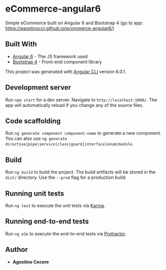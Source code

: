 # eCommerce-angular6

Simple eCommerce built on Angular 6 and Bootstrap 4 (go to app: https://agostinoccr.github.io/ecommerce-angular6/)

## Built With

* [Angular 6](http://www.angular.io/) - The JS framework used
* [Bootstrap 4](https://getbootstrap.com/) - Front-end component library

This project was generated with [Angular CLI](https://github.com/angular/angular-cli) version 6.0.1.

## Development server

Run `npm start` for a dev server. Navigate to `http://localhost:5000/`. The app will automatically reload if you change any of the source files.

## Code scaffolding

Run `ng generate component component-name` to generate a new component. You can also use `ng generate directive|pipe|service|class|guard|interface|enum|module`.

## Build

Run `ng build` to build the project. The build artifacts will be stored in the `dist/` directory. Use the `--prod` flag for a production build.

## Running unit tests

Run `ng test` to execute the unit tests via [Karma](https://karma-runner.github.io).

## Running end-to-end tests

Run `ng e2e` to execute the end-to-end tests via [Protractor](http://www.protractortest.org/).

## Author

* **Agostino Cecere**
